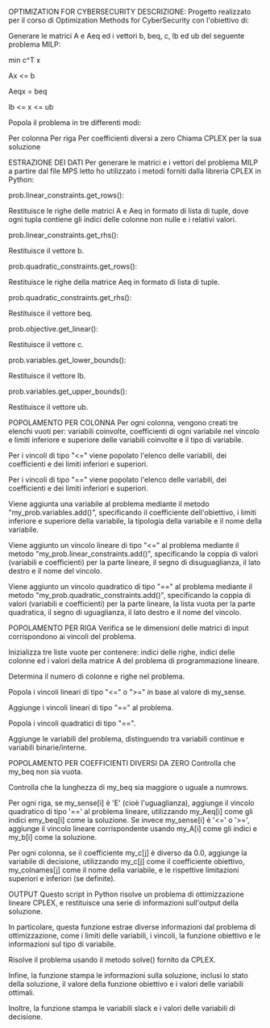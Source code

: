 OPTIMIZATION FOR CYBERSECURITY
DESCRIZIONE:
Progetto realizzato per il corso di Optimization Methods for CyberSecurity con l'obiettivo di:

Generare le matrici A e Aeq ed i vettori b, beq, c, lb ed ub del seguente problema MILP:

min c^T x

Ax <= b

Aeqx = beq

lb <= x <= ub

Popola il problema in tre differenti modi:

Per colonna
Per riga
Per coefficienti diversi a zero
Chiama CPLEX per la sua soluzione

ESTRAZIONE DEI DATI
Per generare le matrici e i vettori del problema MILP a partire dal file MPS letto ho utilizzato i metodi forniti dalla libreria CPLEX in Python:

prob.linear_constraints.get_rows():

Restituisce le righe delle matrici A e Aeq in formato di lista di tuple, dove ogni tupla contiene gli indici delle colonne non nulle e i relativi valori.

prob.linear_constraints.get_rhs():

Restituisce il vettore b.

prob.quadratic_constraints.get_rows():

Restituisce le righe della matrice Aeq in formato di lista di tuple.

prob.quadratic_constraints.get_rhs():

Restituisce il vettore beq.

prob.objective.get_linear():

Restituisce il vettore c.

prob.variables.get_lower_bounds():

Restituisce il vettore lb.

prob.variables.get_upper_bounds():

Restituisce il vettore ub.

POPOLAMENTO PER COLONNA
Per ogni colonna, vengono creati tre elenchi vuoti per: variabili coinvolte, coefficienti di ogni variabile nel vincolo e limiti inferiore e superiore delle variabili coinvolte e il tipo di variabile.

Per i vincoli di tipo "<=" viene popolato l'elenco delle variabili, dei coefficienti e dei limiti inferiori e superiori.

Per i vincoli di tipo "==" viene popolato l'elenco delle variabili, dei coefficienti e dei limiti inferiori e superiori.

Viene aggiunta una variabile al problema mediante il metodo "my_prob.variables.add()", specificando il coefficiente dell'obiettivo, i limiti inferiore e superiore della variabile, la tipologia della variabile e il nome della variabile.

Viene aggiunto un vincolo lineare di tipo "<=" al problema mediante il metodo "my_prob.linear_constraints.add()", specificando la coppia di valori (variabili e coefficienti) per la parte lineare, il segno di disuguaglianza, il lato destro e il nome del vincolo.

Viene aggiunto un vincolo quadratico di tipo "==" al problema mediante il metodo "my_prob.quadratic_constraints.add()", specificando la coppia di valori (variabili e coefficienti) per la parte lineare, la lista vuota per la parte quadratica, il segno di uguaglianza, il lato destro e il nome del vincolo.

POPOLAMENTO PER RIGA
Verifica se le dimensioni delle matrici di input corrispondono ai vincoli del problema.

Inizializza tre liste vuote per contenere: indici delle righe, indici delle colonne ed i valori della matrice A del problema di programmazione lineare.

Determina il numero di colonne e righe nel problema.

Popola i vincoli lineari di tipo "<=" o ">=" in base al valore di my_sense.

Aggiunge i vincoli lineari di tipo "==" al problema.

Popola i vincoli quadratici di tipo "==".

Aggiunge le variabili del problema, distinguendo tra variabili continue e variabili binarie/interne.

POPOLAMENTO PER COEFFICIENTI DIVERSI DA ZERO
Controlla che my_beq non sia vuota.

Controlla che la lunghezza di my_beq sia maggiore o uguale a numrows.

Per ogni riga, se my_sense[i] è 'E' (cioè l'uguaglianza), aggiunge il vincolo quadratico di tipo '==' al problema lineare, utilizzando my_Aeq[i] come gli indici emy_beq[i] come la soluzione. Se invece my_sense[i] è '<=' o '>=', aggiunge il vincolo lineare corrispondente usando my_A[i] come gli indici e my_b[i] come la soluzione.

Per ogni colonna, se il coefficiente my_c[j] è diverso da 0.0, aggiunge la variabile di decisione, utilizzando my_c[j] come il coefficiente obiettivo, my_colnames[j] come il nome della variabile, e le rispettive limitazioni superiori e inferiori (se definite).

OUTPUT
Questo script in Python risolve un problema di ottimizzazione lineare CPLEX, e restituisce una serie di informazioni sull'output della soluzione.

In particolare, questa funzione estrae diverse informazioni dal problema di ottimizzazione, come i limiti delle variabili, i vincoli, la funzione obiettivo e le informazioni sul tipo di variabile.

Risolve il problema usando il metodo solve() fornito da CPLEX.

Infine, la funzione stampa le informazioni sulla soluzione, inclusi lo stato della soluzione, il valore della funzione obiettivo e i valori delle variabili ottimali.

Inoltre, la funzione stampa le variabili slack e i valori delle variabili di decisione.
